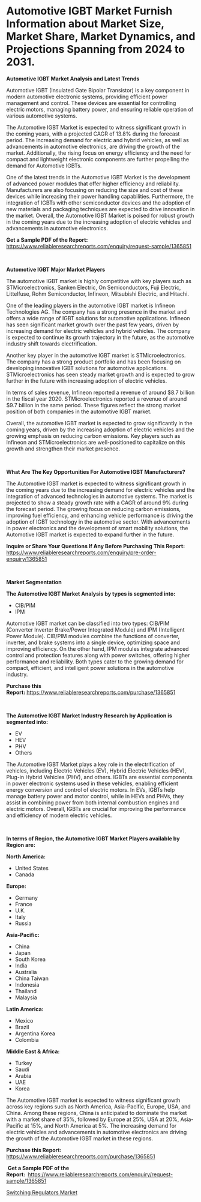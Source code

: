 <p><h1>Automotive IGBT Market Furnish Information about Market Size, Market Share, Market Dynamics, and Projections Spanning from 2024 to 2031.</h1></p><p><strong>Automotive IGBT Market Analysis and Latest Trends</strong></p>
<p><p>Automotive IGBT (Insulated Gate Bipolar Transistor) is a key component in modern automotive electronic systems, providing efficient power management and control. These devices are essential for controlling electric motors, managing battery power, and ensuring reliable operation of various automotive systems.</p><p>The Automotive IGBT Market is expected to witness significant growth in the coming years, with a projected CAGR of 13.8% during the forecast period. The increasing demand for electric and hybrid vehicles, as well as advancements in automotive electronics, are driving the growth of the market. Additionally, the rising focus on energy efficiency and the need for compact and lightweight electronic components are further propelling the demand for Automotive IGBTs.</p><p>One of the latest trends in the Automotive IGBT Market is the development of advanced power modules that offer higher efficiency and reliability. Manufacturers are also focusing on reducing the size and cost of these devices while increasing their power handling capabilities. Furthermore, the integration of IGBTs with other semiconductor devices and the adoption of new materials and packaging techniques are expected to drive innovation in the market. Overall, the Automotive IGBT Market is poised for robust growth in the coming years due to the increasing adoption of electric vehicles and advancements in automotive electronics.</p></p>
<p><strong>Get a Sample PDF of the Report:&nbsp;</strong> <a href="https://www.reliableresearchreports.com/enquiry/request-sample/1365851">https://www.reliableresearchreports.com/enquiry/request-sample/1365851</a></p>
<p>&nbsp;</p>
<p><strong>Automotive IGBT Major Market Players</strong></p>
<p><p>The automotive IGBT market is highly competitive with key players such as STMicroelectronics, Sanken Electric, On Semiconductors, Fuji Electric, Littelfuse, Rohm Semiconductor, Infineon, Mitsubishi Electric, and Hitachi. </p><p>One of the leading players in the automotive IGBT market is Infineon Technologies AG. The company has a strong presence in the market and offers a wide range of IGBT solutions for automotive applications. Infineon has seen significant market growth over the past few years, driven by increasing demand for electric vehicles and hybrid vehicles. The company is expected to continue its growth trajectory in the future, as the automotive industry shift towards electrification.</p><p>Another key player in the automotive IGBT market is STMicroelectronics. The company has a strong product portfolio and has been focusing on developing innovative IGBT solutions for automotive applications. STMicroelectronics has seen steady market growth and is expected to grow further in the future with increasing adoption of electric vehicles.</p><p>In terms of sales revenue, Infineon reported a revenue of around $8.7 billion in the fiscal year 2020. STMicroelectronics reported a revenue of around $9.7 billion in the same period. These figures reflect the strong market position of both companies in the automotive IGBT market.</p><p>Overall, the automotive IGBT market is expected to grow significantly in the coming years, driven by the increasing adoption of electric vehicles and the growing emphasis on reducing carbon emissions. Key players such as Infineon and STMicroelectronics are well-positioned to capitalize on this growth and strengthen their market presence.</p></p>
<p>&nbsp;</p>
<p><strong>What Are The Key Opportunities For Automotive IGBT Manufacturers?</strong></p>
<p><p>The Automotive IGBT market is expected to witness significant growth in the coming years due to the increasing demand for electric vehicles and the integration of advanced technologies in automotive systems. The market is projected to show a steady growth rate with a CAGR of around 9% during the forecast period. The growing focus on reducing carbon emissions, improving fuel efficiency, and enhancing vehicle performance is driving the adoption of IGBT technology in the automotive sector. With advancements in power electronics and the development of smart mobility solutions, the Automotive IGBT market is expected to expand further in the future.</p></p>
<p><strong>Inquire or Share Your Questions If Any Before Purchasing This Report:</strong> <a href="https://www.reliableresearchreports.com/enquiry/pre-order-enquiry/1365851">https://www.reliableresearchreports.com/enquiry/pre-order-enquiry/1365851</a></p>
<p>&nbsp;</p>
<p><strong>Market Segmentation</strong></p>
<p><strong>The Automotive IGBT Market Analysis by types is segmented into:</strong></p>
<p><ul><li>CIB/PIM</li><li>IPM</li></ul></p>
<p><p>Automotive IGBT market can be classified into two types: CIB/PIM (Converter Inverter Brake/Power Integrated Module) and IPM (Intelligent Power Module). CIB/PIM modules combine the functions of converter, inverter, and brake systems into a single device, optimizing space and improving efficiency. On the other hand, IPM modules integrate advanced control and protection features along with power switches, offering higher performance and reliability. Both types cater to the growing demand for compact, efficient, and intelligent power solutions in the automotive industry.</p></p>
<p><strong>Purchase this Report:&nbsp;</strong><a href="https://www.reliableresearchreports.com/purchase/1365851">https://www.reliableresearchreports.com/purchase/1365851</a></p>
<p>&nbsp;</p>
<p><strong>The Automotive IGBT Market Industry Research by Application is segmented into:</strong></p>
<p><ul><li>EV</li><li>HEV</li><li>PHV</li><li>Others</li></ul></p>
<p><p>The Automotive IGBT Market plays a key role in the electrification of vehicles, including Electric Vehicles (EV), Hybrid Electric Vehicles (HEV), Plug-in Hybrid Vehicles (PHV), and others. IGBTs are essential components in power electronic systems used in these vehicles, enabling efficient energy conversion and control of electric motors. In EVs, IGBTs help manage battery power and motor control, while in HEVs and PHVs, they assist in combining power from both internal combustion engines and electric motors. Overall, IGBTs are crucial for improving the performance and efficiency of modern electric vehicles.</p></p>
<p>&nbsp;</p>
<p><strong>In terms of Region, the Automotive IGBT Market Players available by Region are:</strong></p>
<p>
    <p> <strong> North America: </strong>
        <ul>
            <li>United States</li>
            <li>Canada</li>
        </ul>
        </p> 
    <p> <strong> Europe: </strong>
        <ul>
            <li>Germany</li>
            <li>France</li>
            <li>U.K.</li>
            <li>Italy</li>
            <li>Russia</li>
        </ul>
        </p> 
    <p> <strong> Asia-Pacific: </strong>
        <ul>
            <li>China</li>
            <li>Japan</li>
            <li>South Korea</li>
            <li>India</li>
            <li>Australia</li>
            <li>China Taiwan</li>
            <li>Indonesia</li>
            <li>Thailand</li>
            <li>Malaysia</li>
        </ul>
        </p> 
    <p> <strong> Latin America: </strong>
        <ul>
            <li>Mexico</li>
            <li>Brazil</li>
            <li>Argentina Korea</li>
            <li>Colombia</li>
        </ul>
        </p> 
    <p> <strong> Middle East & Africa: </strong>
        <ul>
            <li>Turkey</li>
            <li>Saudi</li>
            <li>Arabia</li>
            <li>UAE</li>
            <li>Korea</li>
        </ul>
    </p>
    </p>
<p><p>The Automotive IGBT market is expected to witness significant growth across key regions such as North America, Asia-Pacific, Europe, USA, and China. Among these regions, China is anticipated to dominate the market with a market share of 35%, followed by Europe at 25%, USA at 20%, Asia-Pacific at 15%, and North America at 5%. The increasing demand for electric vehicles and advancements in automotive electronics are driving the growth of the Automotive IGBT market in these regions.</p></p>
<p><strong>Purchase this Report: </strong><a href="https://www.reliableresearchreports.com/purchase/1365851">https://www.reliableresearchreports.com/purchase/1365851</a></p>
<p>&nbsp;<strong>Get a Sample PDF of the Report:&nbsp;&nbsp;</strong><a href="https://www.reliableresearchreports.com/enquiry/request-sample/1365851">https://www.reliableresearchreports.com/enquiry/request-sample/1365851</a></p>
<p><strong></strong></p>
<p><p><a href="https://github.com/dx0328/Market-Research-Report-List-1/blob/main/switching-regulators-market.md">Switching Regulators Market</a></p></p>